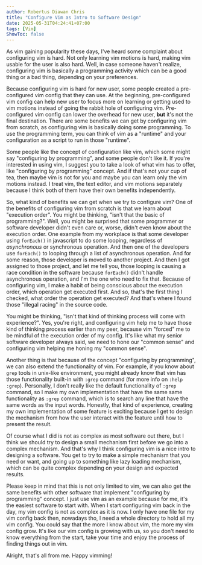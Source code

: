 ```yaml
---
author: Robertus Diawan Chris
title: "Configure Vim as Intro to Software Design"
date: 2025-05-31T04:24:41+07:00
tags: [Vim]
ShowToc: false
---
```


As vim gaining popularity these days, I've heard some complaint about
configuring vim is hard. Not only learning vim motions is hard, making vim
usable for the user is also hard. Well, in case someone haven't realize,
configuring vim is basically a programming activity which can be a good thing
or a bad thing, depending on your preferences.

Because configuring vim is hard for new user, some people created a
pre-configured vim config that they can use. At the beginning, pre-configured
vim config can help new user to focus more on learning or getting used to vim
motions instead of going the rabbit hole of configuring vim. Pre-configured
vim config can lower the overhead for new user, **but** it's not the final
destination. There are some benefits we can get by configuring vim from
scratch, as configuring vim is basically doing some programming. To use the
programming term, you can think of vim as a "runtime" and your configuration
as a script to run in those "runtime".

Some people like the concept of configuration like vim, which some might say
"configuring by programming", and some people don't like it. If you're
interested in using vim, I suggest you to take a look of what vim has to
offer, like "configuring by programming" concept. And if that's not your cup
of tea, then maybe vim is not for you and maybe you can learn only the vim
motions instead. I treat vim, the text editor, and vim motions separately
because I think both of them have their own benefits independently.

So, what kind of benefits we can get when we try to configure vim? One of the
benefits of configuring vim from scratch is that we learn about "execution
order". You might be thinking, "isn't that the basic of programming?". Well,
you might be surprised that some programmer or software developer didn't even
care or, worse, didn't even know about the execution order. One example from my
workplace is that some developer using `forEach()` in javascript to do some
looping, regardless of *asynchronous* or synchronous operation. And then one of
the developers use `forEach()` to looping through a list of asynchronous
operation.  And for some reason, those developer is moved to another project.
And then I got assigned to those project, and let me tell you, those looping is
causing a race condition in the software because `forEach()` didn't handle
asynchronous operation, and I'm the one who need to fix that. Because of
configuring vim, I make a habit of being conscious about the execution order,
which operation get executed first. And so, that's the first thing I checked,
what order the operation get executed? And that's where I found those "illegal
racing" in the source code.

You might be thinking, "isn't that kind of thinking process will come with
experience?". Yes, you're right, and configuring vim help me to have those kind
of thinking process earlier than my peer, because vim "forced" me to be mindful
of the execution order of my config.  It's like what my senior software
developer always said, we need to hone our "common sense" and configuring vim
helping me honing my "common sense".

Another thing is that because of the concept "configuring by programming", we
can also extend the functionality of vim. For example, if you know about `grep`
tools in unix-like environment, you might already know that vim has those
functionality built-in with `:grep` command (for more info on `:help :grep`).
Personally, I don't really like the default functionality of `:grep` command,
so I make my own implementation that have the same same functionality as
`:grep` command, which is to search any line that have the same words as the
input words. Honestly, that kind of experience, creating my own implementation
of some feature is exciting because I get to design the mechanism from how the
user interact with the feature until how to present the result.

Of course what I did is not as complex as most software out there, but I think
we should try to design a small mechanism first before we go into a complex
mechanism. And that's why I think configuring vim is a nice intro to designing
a software. You get to try to make a simple mechanism that you need or want,
and going up to something like lazy loading mechanism, which can be quite
complex depending on your design and expected results.

Please keep in mind that this is not only limited to vim, we can also get the
same benefits with other software that implement "configuring by programming"
concept. I just use vim as an example because for me, it's the easiest
software to start with. When I start configuring vim back in the day, my vim
config is not as complex as it is now. I only have one file for my vim config
back then, nowadays tho, I need a whole directory to hold all my vim config.
You could say that the more I know about vim, the more my vim config grow.
It's like our vim config is growing with us, so you don't need to know
everything from the start, take your time and enjoy the process of finding
things out in vim.

Alright, that's all from me. Happy vimming!
